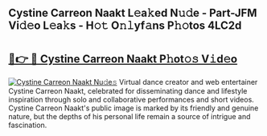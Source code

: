## Cystine Carreon Naakt L𝚎a𝚔ed N𝚞𝚍e - Part-JFM Vi𝚍𝚎o L𝚎a𝚔s - H𝚘𝚝 O𝚗𝚕yf𝚊ns P𝚑𝚘tos 4LC2d

# <h2><a href="http://kfeeth2.oniu.top/?m=Cystine+Carreon+Naakt">🔗👉 🔴 Cystine Carreon Naakt P𝚑ot𝚘𝚜 V𝚒d𝚎o</a></h2>

[![Cystine Carreon Naakt Nu𝚍e𝚜](https://i.imgur.com/0qMVB7G.gif)](http://kfeeth2.oniu.top/?m=Cystine+Carreon+Naakt)
Virtual dance creator and web entertainer Cystine Carreon Naakt, celebrated for disseminating dance and lifestyle inspiration through solo and collaborative performances and short videos. Cystine Carreon Naakt's public image is marked by its friendly and genuine nature, but the depths of his personal life remain a source of intrigue and fascination.  
